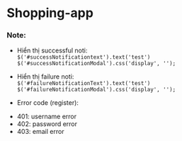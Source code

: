 # Shopping-app

### Note:
- Hiển thị successful noti:  
  `$('#successNotificationtext').text('test')`  
  `$('#successNotificationModal').css('display', '');`
- Hiển thị failure noti:  
  `$('#failureNotificationText').text('test')`  
  `$('#failureNotificationModal').css('display', '');`

- Error code (register):
+ 401: username error
+ 402: password error
+ 403: email error